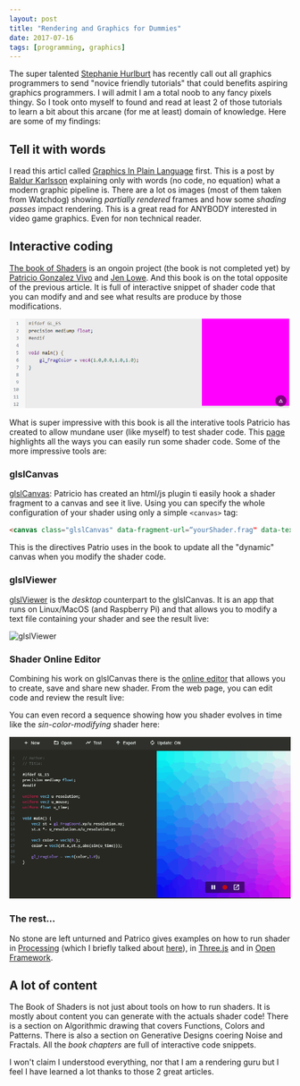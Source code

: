 ```yaml
---
layout: post
title: "Rendering and Graphics for Dummies"
date: 2017-07-16
tags: [programming, graphics]
---
```


The super talented [Stephanie Hurlburt](https://twitter.com/sehurlburt) has recently call out all graphics programmers to send "novice friendly tutorials" that could benefits aspiring graphics programmers. I will admit I am a total noob to any fancy pixels thingy. So I took onto myself to found and read at least 2 of those tutorials to learn a bit about this arcane (for me at least) domain of knowledge. Here are some of my findings:

## Tell it with words

I read this articl called [Graphics In Plain Language](https://renderdoc.org/blog/Graphics-in-Plain-Language/) first. This is a post by [Baldur Karlsson](https://twitter.com/baldurk) explaining only with words (no code, no equation) what a modern graphic pipeline is. There are a lot os images (most of them taken from Watchdog) showing *partially rendered* frames and how some *shading passes* impact rendering. This is a great read for ANYBODY interested in video game graphics. Even for non technical reader.

## Interactive coding

[The book of Shaders](https://thebookofshaders.com/) is an ongoin project (the book is not completed yet) by [Patricio Gonzalez Vivo](http://patriciogonzalezvivo.com/) and [Jen Lowe](http://jenlowe.net/). And this book is on the total opposite of the previous article. It is full of interactive snippet of shader code that you can modify and and see what results are produce by those modifications.

![live editing](../img/book_of_shader_example_live_editing.png)

What is super impressive with this book is all the interative tools Patricio has created to allow mundane user (like myself) to test shader code. This [page](https://thebookofshaders.com/04/) highlights all the ways you can easily run some shader code. Some of the more impressive tools are:

### glslCanvas
[glslCanvas](https://github.com/patriciogonzalezvivo/glslCanvas): Patricio has created an html/js plugin ti easily hook a shader fragment to a canvas and see it live. Using you can specify the whole configuration of your shader using only a simple `<canvas>` tag:

```html
<canvas class="glslCanvas" data-fragment-url=“yourShader.frag" data-textures=“yourInputImage.png” width="500" height="500"></canvas>
```

This is the directives Patrio uses in the book to update all the "dynamic" canvas when you modify the shader code.

### glslViewer

[glslViewer](https://github.com/patriciogonzalezvivo/glslViewer) is the *desktop* counterpart to the glslCanvas. It is an app that runs on Linux/MacOS (and Raspberry Pi) and that allows you to modify a text file containing your shader and see the result live:

![glslViewer](https://camo.githubusercontent.com/b4f877828ee3c03ef1d26b98b1adbe022729dda7/687474703a2f2f706174726963696f676f6e7a616c657a7669766f2e636f6d2f696d616765732f676c736c5669657765722d33442e676966)

### Shader Online Editor

Combining his work on glslCanvas there is the [online editor](http://editor.thebookofshaders.com/) that allows you to create, save and share new shader. From the web page, you can edit code and review the result live:

You can even record a sequence showing how you shader evolves in time like the *sin-color-modifying* shader here:

![live editing](../img/book_of_shader_online_editor.gif)

### The rest...

No stone are left unturned and Patrico gives examples on how to run shader in [Processing](https://processing.org/) (which I briefly talked about [here]()), in [Three.js](https://threejs.org/) and in [Open Framework](http://openframeworks.cc/).

## A lot of content

The Book of Shaders is not just about tools on how to run shaders. It is mostly about content you can generate with the actuals shader code! There is a section on Algorithmic drawing that covers Functions, Colors and Patterns. There is also a section on Generative Designs coering Noise and Fractals. All the *book chapters* are full of interactive code snippets. 

I won't claim I understood everything, nor that I am a rendering guru but I feel I have learned a lot thanks to those 2 great articles.